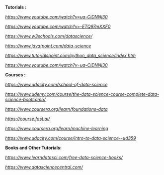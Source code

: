 **Tutorials :**

*https://www.youtube.com/watch?v=ua-CiDNNj30*

*https://www.youtube.com/watch?v=-ETQ97mXXF0*

*https://www.w3schools.com/datascience/*

*https://www.javatpoint.com/data-science*

*https://www.tutorialspoint.com/python_data_science/index.htm*

*https://www.youtube.com/watch?v=ua-CiDNNj30*

**Courses :**

*https://www.udacity.com/school-of-data-science*

*https://www.udemy.com/course/the-data-science-course-complete-data-science-bootcamp/*

*https://www.coursera.org/learn/foundations-data*

*https://course.fast.ai/*

*https://www.coursera.org/learn/machine-learning*

*https://www.udacity.com/course/intro-to-data-science--ud359*

**Books and Other Tutorials:**

*https://www.learndatasci.com/free-data-science-books/*

*https://www.datasciencecentral.com/*